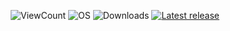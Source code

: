 <p align="center">
    <img alt="ViewCount" src="https://komarev.com/ghpvc/?username=JijaProGamer&color=green">
    <img alt="OS" src="https://img.shields.io/badge/OS-Windows%20/%20Linux-success">
    <img alt="Downloads" src="https://img.shields.io/github/downloads/JijaProGamer/youtubeWatchBot/total.svg">
    <a href="https://github.com/JijaProGamer/youtubeWatchBot/releases/latest">
    <img alt="Latest release" src="https://img.shields.io/github/v/release/JijaProGamer/youtubeWatchBot?color=success">
</p>
